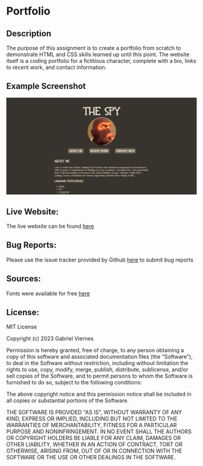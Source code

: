 # Portfolio

## Description
The purpose of this assignment is to create a portfolio from scratch to demonstrate HTML and CSS skills learned up until this point. The website itself is a coding portfolio for a fictitious character, complete with a bio, links to recent work, and contact information.


## Example Screenshot
![example screenshot](./src/assets/img/screenshot.png)

## Live Website:
The live website can be found [here](https://master--tubular-moxie-9206aa.netlify.app/)

## Bug Reports:
Please use the issue tracker provided by Github [here](https://github.com/Gabriel-Viernes/react-portfolio/issues) to submit bug reports

## Sources:
Fonts were available for free [here](https://www.dafont.com/)

## License:
MIT License

Copyright (c) 2023 Gabriel Viernes

Permission is hereby granted, free of charge, to any person obtaining a copy
of this software and associated documentation files (the "Software"), to deal
in the Software without restriction, including without limitation the rights
to use, copy, modify, merge, publish, distribute, sublicense, and/or sell
copies of the Software, and to permit persons to whom the Software is
furnished to do so, subject to the following conditions:

The above copyright notice and this permission notice shall be included in all
copies or substantial portions of the Software.

THE SOFTWARE IS PROVIDED "AS IS", WITHOUT WARRANTY OF ANY KIND, EXPRESS OR
IMPLIED, INCLUDING BUT NOT LIMITED TO THE WARRANTIES OF MERCHANTABILITY,
FITNESS FOR A PARTICULAR PURPOSE AND NONINFRINGEMENT. IN NO EVENT SHALL THE
AUTHORS OR COPYRIGHT HOLDERS BE LIABLE FOR ANY CLAIM, DAMAGES OR OTHER
LIABILITY, WHETHER IN AN ACTION OF CONTRACT, TORT OR OTHERWISE, ARISING FROM,
OUT OF OR IN CONNECTION WITH THE SOFTWARE OR THE USE OR OTHER DEALINGS IN THE
SOFTWARE.
